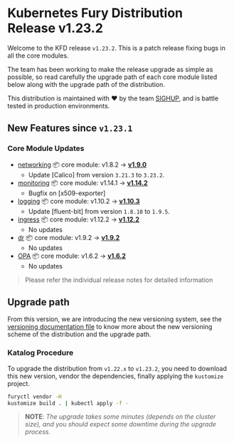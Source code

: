 # Kubernetes Fury Distribution Release v1.23.2

Welcome to the KFD release `v1.23.2`. This is a patch release fixing bugs in all the core modules.

The team has been working to make the release upgrade as simple as possible, so read carefully the upgrade path of each core module listed below along with the upgrade path of the distribution.

This distribution is maintained with ❤️ by the team [SIGHUP](https://sighup.io/),
and is battle tested in production environments.

## New Features since `v1.23.1`

### Core Module Updates

- [networking](https://github.com/sighupio/fury-kubernetes-networking) 📦 core module: v1.8.2 -> [**v1.9.0**](https://github.com/sighupio/fury-kubernetes-networking/releases/tag/v1.9.0)
  - Update [Calico] from version `3.21.3` to `3.23.2`.
- [monitoring](https://github.com/sighupio/fury-kubernetes-monitoring) 📦 core module: v1.14.1 -> [**v1.14.2**](https://github.com/sighupio/fury-kubernetes-monitoring/releases/tag/v1.14.2)
  - Bugfix on [x509-exporter]
- [logging](https://github.com/sighupio/fury-kubernetes-logging) 📦 core module: v1.10.2 -> [**v1.10.3**](https://github.com/sighupio/fury-kubernetes-logging/releases/tag/v1.10.3)
  - Update [fluent-bit] from version `1.8.10` to `1.9.5`.
- [ingress](https://github.com/sighupio/fury-kubernetes-ingress) 📦 core module: v1.12.2 -> [**v1.12.2**](https://github.com/sighupio/fury-kubernetes-ingress/releases/tag/v1.12.2)
  - No updates
- [dr](https://github.com/sighupio/fury-kubernetes-dr) 📦 core module: v1.9.2 -> [**v1.9.2**](https://github.com/sighupio/fury-kubernetes-dr/releases/tag/v1.9.2)
  - No updates
- [OPA](https://github.com/sighupio/fury-kubernetes-opa) 📦 core module: v1.6.2 -> [**v1.6.2**](https://github.com/sighupio/fury-kubernetes-opa/releases/tag/v1.6.2)
  - No updates

> Please refer the individual release notes for detailed information

## Upgrade path

From this version, we are introducing the new versioning system, see the [versioning documentation file][versioning] to know more about
the new versioning scheme of the distribution and the upgrade path.

### Katalog Procedure

To upgrade the distribution from `v1.22.x` to `v1.23.2`, you need to download this new version, vendor the dependencies,
finally applying the `kustomize` project.

```bash
furyctl vendor -H
kustomize build . | kubectl apply -f -
```

> **NOTE**: *The upgrade takes some minutes (depends on the cluster size), and you should expect some downtime during
the upgrade process.*

<!--  Links -->
[versioning]: https://github.com/sighupio/fury-distribution/blob/master/docs/VERSIONING.md

